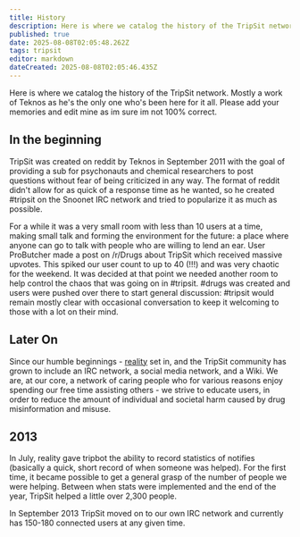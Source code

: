 ```yaml
---
title: History
description: Here is where we catalog the history of the TripSit network. Mostly a work of Teknos as he's the only one who's been here for it all.
published: true
date: 2025-08-08T02:05:48.262Z
tags: tripsit
editor: markdown
dateCreated: 2025-08-08T02:05:46.435Z
---
```


Here is where we catalog the history of the TripSit network. Mostly a work of Teknos as he's the only one who's been here for it all. Please add your memories and edit mine as im sure im not 100% correct.

## In the beginning

TripSit was created on reddit by Teknos in September 2011 with the goal of providing a sub for psychonauts and chemical researchers to post questions without fear of being criticized in any way. The format of reddit didn't allow for as quick of a response time as he wanted, so he created #tripsit on the Snoonet IRC network and tried to popularize it as much as possible.

For a while it was a very small room with less than 10 users at a time, making small talk and forming the environment for the future: a place where anyone can go to talk with people who are willing to lend an ear. User ProButcher made a post on /r/Drugs about TripSit which received massive upvotes. This spiked our user count to up to 40 (!!!) and was very chaotic for the weekend. It was decided at that point we needed another room to help control the chaos that was going on in #tripsit. #drugs was created and users were pushed over there to start general discussion: #tripsit would remain mostly clear with occasional conversation to keep it welcoming to those with a lot on their mind.

## Later On

Since our humble beginnings - [reality](/en/reality) set in, and the TripSit community has grown to include an IRC network, a social media network, and a Wiki. We are, at our core, a network of caring people who for various reasons enjoy spending our free time assisting others - we strive to educate users, in order to reduce the amount of individual and societal harm caused by drug misinformation and misuse.

## 2013

In July, reality gave tripbot the ability to record statistics of notifies (basically a quick, short record of when someone was helped). For the first time, it became possible to get a general grasp of the number of people we were helping. Between when stats were implemented and the end of the year, TripSit helped a little over 2,300 people.

In September 2013 TripSit moved on to our own IRC network and currently has 150-180 connected users at any given time.